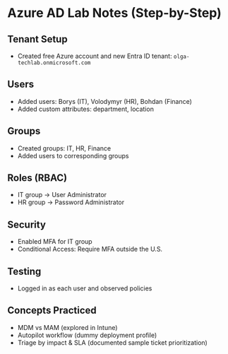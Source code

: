 # Azure AD Lab Notes (Step-by-Step)

## Tenant Setup
- Created free Azure account and new Entra ID tenant: `olga-techlab.onmicrosoft.com`

## Users
- Added users: Borys (IT), Volodymyr (HR), Bohdan (Finance)
- Added custom attributes: department, location

## Groups
- Created groups: IT, HR, Finance
- Added users to corresponding groups

## Roles (RBAC)
- IT group → User Administrator  
- HR group → Password Administrator  

## Security
- Enabled MFA for IT group  
- Conditional Access: Require MFA outside the U.S.  

## Testing
- Logged in as each user and observed policies  

## Concepts Practiced
- MDM vs MAM (explored in Intune)  
- Autopilot workflow (dummy deployment profile)  
- Triage by impact & SLA (documented sample ticket prioritization)
